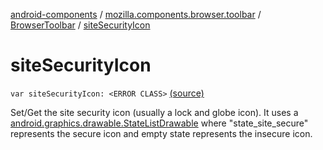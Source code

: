 [android-components](../../index.md) / [mozilla.components.browser.toolbar](../index.md) / [BrowserToolbar](index.md) / [siteSecurityIcon](./site-security-icon.md)

# siteSecurityIcon

`var siteSecurityIcon: <ERROR CLASS>` [(source)](https://github.com/mozilla-mobile/android-components/blob/master/components/browser/toolbar/src/main/java/mozilla/components/browser/toolbar/BrowserToolbar.kt#L130)

Set/Get the site security icon (usually a lock and globe icon). It uses a
[android.graphics.drawable.StateListDrawable](#) where "state_site_secure" represents the secure
icon and empty state represents the insecure icon.

